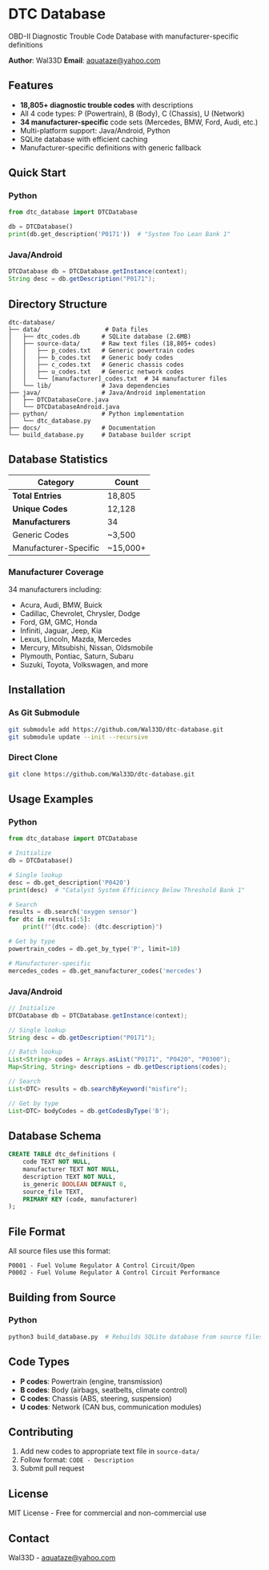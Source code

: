 # DTC Database

OBD-II Diagnostic Trouble Code Database with manufacturer-specific definitions

**Author**: Wal33D
**Email**: aquataze@yahoo.com

## Features

- **18,805+ diagnostic trouble codes** with descriptions
- All 4 code types: P (Powertrain), B (Body), C (Chassis), U (Network)
- **34 manufacturer-specific** code sets (Mercedes, BMW, Ford, Audi, etc.)
- Multi-platform support: Java/Android, Python
- SQLite database with efficient caching
- Manufacturer-specific definitions with generic fallback

## Quick Start

### Python
```python
from dtc_database import DTCDatabase

db = DTCDatabase()
print(db.get_description('P0171'))  # "System Too Lean Bank 1"
```

### Java/Android
```java
DTCDatabase db = DTCDatabase.getInstance(context);
String desc = db.getDescription("P0171");
```


## Directory Structure

```
dtc-database/
├── data/                  # Data files
│   ├── dtc_codes.db      # SQLite database (2.6MB)
│   ├── source-data/      # Raw text files (18,805+ codes)
│   │   ├── p_codes.txt   # Generic powertrain codes
│   │   ├── b_codes.txt   # Generic body codes
│   │   ├── c_codes.txt   # Generic chassis codes
│   │   ├── u_codes.txt   # Generic network codes
│   │   └── [manufacturer]_codes.txt  # 34 manufacturer files
│   └── lib/              # Java dependencies
├── java/                 # Java/Android implementation
│   ├── DTCDatabaseCore.java
│   └── DTCDatabaseAndroid.java
├── python/               # Python implementation
│   └── dtc_database.py
├── docs/                 # Documentation
└── build_database.py     # Database builder script
```

## Database Statistics

| Category | Count |
|----------|-------|
| **Total Entries** | 18,805 |
| **Unique Codes** | 12,128 |
| **Manufacturers** | 34 |
| Generic Codes | ~3,500 |
| Manufacturer-Specific | ~15,000+ |

### Manufacturer Coverage

34 manufacturers including:
- Acura, Audi, BMW, Buick
- Cadillac, Chevrolet, Chrysler, Dodge
- Ford, GM, GMC, Honda
- Infiniti, Jaguar, Jeep, Kia
- Lexus, Lincoln, Mazda, Mercedes
- Mercury, Mitsubishi, Nissan, Oldsmobile
- Plymouth, Pontiac, Saturn, Subaru
- Suzuki, Toyota, Volkswagen, and more

## Installation

### As Git Submodule
```bash
git submodule add https://github.com/Wal33D/dtc-database.git
git submodule update --init --recursive
```

### Direct Clone
```bash
git clone https://github.com/Wal33D/dtc-database.git
```

## Usage Examples

### Python
```python
from dtc_database import DTCDatabase

# Initialize
db = DTCDatabase()

# Single lookup
desc = db.get_description('P0420')
print(desc)  # "Catalyst System Efficiency Below Threshold Bank 1"

# Search
results = db.search('oxygen sensor')
for dtc in results[:5]:
    print(f"{dtc.code}: {dtc.description}")

# Get by type
powertrain_codes = db.get_by_type('P', limit=10)

# Manufacturer-specific
mercedes_codes = db.get_manufacturer_codes('mercedes')
```

### Java/Android
```java
// Initialize
DTCDatabase db = DTCDatabase.getInstance(context);

// Single lookup
String desc = db.getDescription("P0171");

// Batch lookup
List<String> codes = Arrays.asList("P0171", "P0420", "P0300");
Map<String, String> descriptions = db.getDescriptions(codes);

// Search
List<DTC> results = db.searchByKeyword("misfire");

// Get by type
List<DTC> bodyCodes = db.getCodesByType('B');
```

## Database Schema

```sql
CREATE TABLE dtc_definitions (
    code TEXT NOT NULL,
    manufacturer TEXT NOT NULL,
    description TEXT NOT NULL,
    is_generic BOOLEAN DEFAULT 0,
    source_file TEXT,
    PRIMARY KEY (code, manufacturer)
);
```

## File Format

All source files use this format:
```
P0001 - Fuel Volume Regulator A Control Circuit/Open
P0002 - Fuel Volume Regulator A Control Circuit Performance
```

## Building from Source

### Python
```bash
python3 build_database.py  # Rebuilds SQLite database from source files
```

## Code Types

- **P codes**: Powertrain (engine, transmission)
- **B codes**: Body (airbags, seatbelts, climate control)
- **C codes**: Chassis (ABS, steering, suspension)
- **U codes**: Network (CAN bus, communication modules)

## Contributing

1. Add new codes to appropriate text file in `source-data/`
2. Follow format: `CODE - Description`
3. Submit pull request

## License

MIT License - Free for commercial and non-commercial use

## Contact

Wal33D - aquataze@yahoo.com

